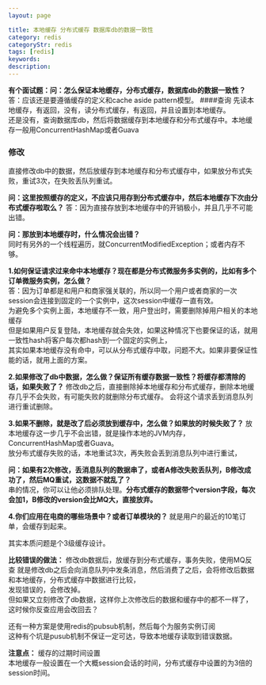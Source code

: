 ```yaml
---
layout: page

title: 本地缓存 分布式缓存 数据库db的数据一致性
category: redis
categoryStr: redis
tags: [redis]
keywords:
description:
---
```



**有个面试题：问：怎么保证本地缓存，分布式缓存，数据库db的数据一致性？**  
答：应该还是要遵循缓存的定义和cache aside pattern模型。
####查询
先读本地缓存，有返回，没有，读分布式缓存，有返回，并且设置到本地缓存。  
还是没有，查询数据库db，然后将数据缓存到本地缓存和分布式缓存中。本地缓存一般用ConcurrentHashMap或者Guava    
### 修改
直接修改db中的数据，然后放缓存到本地缓存和分布式缓存中，如果放分布式失败，重试3次，在失败丢队列重试。

**问：这里按照缓存的定义，不应该只用存到分布式缓存中，然后本地缓存下次由分布式缓存啦取么？** 
答：因为直接存放到本地缓存中的开销极小，并且几乎不可能出错。  

**问：那放到本地缓存时，什么情况会出错？**  
同时有另外的一个线程遍历，就ConcurrentModifiedException；或者内存不够。  

**1.如何保证请求过来命中本地缓存？现在都是分布式微服务多实例的，比如有多个订单微服务实例，怎么做？**  
答：因为订单都是和用户和商家强关联的，所以同一个用户或者商家的一次session会连接到固定的一个实例中，这次session中缓存一直有效。  
为避免多个实例上面，本地缓存不一致，用户登出时，需要删除掉用户相关的本地缓存  
但是如果用户反复登陆，本地缓存就会失效，如果这种情况下也要保证的话，就用一致性hash将客户每次都hash到一个固定的实例上，  
其实如果本地缓存没有命中，可以从分布式缓存中取，问题不大。如果非要保证性能的话，就用上面的方案。  

**2.如果修改了db中数据，怎么做？保证所有缓存数据一致性？将缓存都清除的话，如果失败了？**
修改db之后，直接删除掉本地缓存和分布式缓存，删除本地缓存几乎不会失败，有可能失败的就删除分布式缓存。
会将这个请求丢到消息队列进行重试删除。

**3.如果不删除，就是改了后必须放到缓存中，怎么做？如果放的时候失败了？**
放本地缓存这一步几乎不会出错，就是操作本地的JVM内存，ConcurrentHashMap或者Guava。  
放分布式缓存失败的话，本地重试3次，再失败会丢到消息队列中进行重试，  

**问：如果有2次修改，丢消息队列的数据串了，或者A修改失败丢队列，B修改成功了，然后MQ重试，这数据不就乱了？**  
串的情况，你可以让他必须排队处理。**分布式缓存的数据带个version字段，每次会加1，B修改的version会比MQ大，直接放弃。**  

**4.你们应用在电商的哪些场景中？或者订单模块的？**
就是用户的最近的10笔订单，会缓存到起来。  

其实本质问题是个3级缓存设计。  

**比较错误的做法：**
修改db数据后，放缓存到分布式缓存，事务失败，使用MQ反查
就是修改db之后会向消息队列中发条消息，然后消费了之后，会将修改后数据和本地缓存，分布式缓存中数据进行比较，  
发现错误的，会修改掉。  
但如果又立刻修改了db数据，这样你上次修改后的数据和缓存中的都不一样了，这时候你反查应用会改回去？  


还有一种方案是使用redis的pubsub机制，然后每个为服务实例订阅  
这种有个坑是pusub机制不保证一定可达，导致本地缓存读取到错误数据。  

**注意点：**
缓存的过期时间设置  
本地缓存一般设置在一个大概session会话的时间，分布式缓存中设置的为3倍的session时间。  









